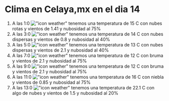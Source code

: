 # Clima en Celaya,mx en el dia 14

1. A las 1:0 !["icon weather"](http://openweathermap.org/img/w/04n.png) tenemos una temperatura de 15 C con nubes rotas y  vientos de 1.41 y nubosidad al 75%
1. A las 3:0 !["icon weather"](http://openweathermap.org/img/w/03n.png) tenemos una temperatura de 14 C con nubes dispersas y  vientos de 0.8 y nubosidad al 40%
1. A las 5:0 !["icon weather"](http://openweathermap.org/img/w/03n.png) tenemos una temperatura de 13 C con nubes dispersas y  vientos de 2.1 y nubosidad al 40%
1. A las 7:0 !["icon weather"](http://openweathermap.org/img/w/50n.png) tenemos una temperatura de 12 C con bruma y  vientos de 2.1 y nubosidad al 75%
1. A las 9:0 !["icon weather"](http://openweathermap.org/img/w/50d.png) tenemos una temperatura de 12 C con bruma y  vientos de 2.1 y nubosidad al 75%
1. A las 11:0 !["icon weather"](http://openweathermap.org/img/w/50d.png) tenemos una temperatura de 16 C con niebla y  vientos de 0.85 y nubosidad al 75%
1. A las 13:0 !["icon weather"](http://openweathermap.org/img/w/02d.png) tenemos una temperatura de 22.1 C con algo de nubes y  vientos de 1.5 y nubosidad al 20%
